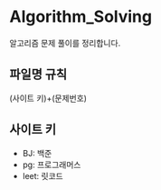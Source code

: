 # Algorithm_Solving
알고리즘 문제 풀이를 정리합니다. 

## 파일명 규칙   
(사이트 키)+(문제번호)   

## 사이트 키
- BJ: 백준
- pg: 프로그래머스
- leet: 릿코드
